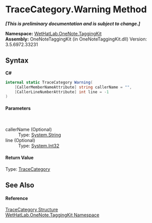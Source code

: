 # TraceCategory.Warning Method 
 _**\[This is preliminary documentation and is subject to change.\]**_

**Namespace:**&nbsp;<a href="4e00c8ac-fc03-0e6d-d2fd-b2c7565a9aa0">WetHatLab.OneNote.TaggingKit</a><br />**Assembly:**&nbsp;OneNoteTaggingKit (in OneNoteTaggingKit.dll) Version: 3.5.6972.33231

## Syntax

**C#**<br />
``` C#
internal static TraceCategory Warning(
	[CallerMemberNameAttribute] string callerName = "",
	[CallerLineNumberAttribute] int line = -1
)
```


#### Parameters
&nbsp;<dl><dt>callerName (Optional)</dt><dd>Type: <a href="http://msdn2.microsoft.com/en-us/library/s1wwdcbf" target="_blank">System.String</a><br /></dd><dt>line (Optional)</dt><dd>Type: <a href="http://msdn2.microsoft.com/en-us/library/td2s409d" target="_blank">System.Int32</a><br /></dd></dl>

#### Return Value
Type: <a href="692608a8-5e77-ecb8-4fcd-0edae6dceac2">TraceCategory</a>

## See Also


#### Reference
<a href="692608a8-5e77-ecb8-4fcd-0edae6dceac2">TraceCategory Structure</a><br /><a href="4e00c8ac-fc03-0e6d-d2fd-b2c7565a9aa0">WetHatLab.OneNote.TaggingKit Namespace</a><br />